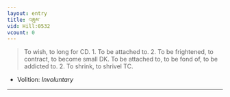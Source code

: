 ```yaml
---
layout: entry
title: འཆུམ་
vid: Hill:0532
vcount: 0
---
```

> To wish, to long for CD\. 1\. To be attached to\. 2\. To be frightened, to contract, to become small DK\. To be attached to, to be fond of, to be addicted to\. 2\. To shrink, to shrivel TC\.

* Volition: _Involuntary_

---

